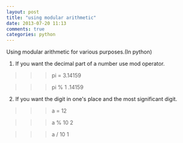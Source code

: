 ```yaml
---
layout: post
title: "using modular arithmetic"
date: 2013-07-20 11:13
comments: true
categories: python
---
```


Using modular arithmetic for various purposes.(In python)

1. If you want the decimal part of a number use mod operator.

>>> pi = 3.14159

>>> pi % 1
    .14159

2. If you want the digit in one's place and the most significant digit.

>>> a = 12

>>> a % 10
    2

>>> a / 10
    1


